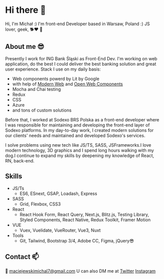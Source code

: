 # Hi there 👋
Hi, I'm Michał :) I'm front-end Developer based in Warsaw, Poland :) JS lover, geek, 🐕❤ 🤣


## About me 😎

Presently I work for ING Bank Śląski as Front-End Dev. I'm working on web application, do the best I could deliver the best banking solution and great user experience. Stack I use on my daily basis: 
- Web components powerd by Lit by Google
- with help of [Modern Web](https://modern-web.dev/) and [Open Web Components](https://open-wc.org/) 
- Mocha and Chai testing
- Redux
- CSS
- Azure
- and tons of custom solutions

Before that, I worked at Sodexo BRS Polska as a front-end developer where I was responsible for maintaining and developing the front-end layer of Sodexo platforms. In my day-to-day work, I created modern solutions for our clients' needs and maintained and developed Sodexo's services.

I solve problems using new tech like JS/TS, SASS, JSFrameworks.I love modern technology, 3D graphics and I spend long hours walking with my dog.I continue to expand my skills by deepening my knowledge of React, RN, back-end.

## Skills
- JS/Ts 
  - ES6, ESnext, GSAP, Loadash, Express
- SASS 
  - Grid, Flexbox, CSS3
- React 
  - React Hook Form, React Query, Next.js, Blitz.js, Testing Library, Styled Components, React Native, Redux Toolkit, Framer Motion
- VUE 
  - Vuex, Vuelidate, VueRouter, Vue3, Nuxt
- Tools
  - Git, Tailwind, Bootstrap 3/4, Adobe CC, Figma, jQuery😎


## Contact 📫

📧 maciejewskimichal7@gmail.com
U can also DM me at 
[Twitter](https://twitter.com/maciejka77)
[Instagram](https://www.instagram.com/maciejewskimichal7/)

<!--
**maciejka7/maciejka7** is a ✨ _special_ ✨ repository because its `README.md` (this file) appears on your GitHub profile.

Here are some ideas to get you started:

- 🔭 I’m currently working on ...
- 🌱 I’m currently learning ...
- 👯 I’m looking to collaborate on ...
- 🤔 I’m looking for help with ...
- 💬 Ask me about ...
- 📫 How to reach me: ...
- 😄 Pronouns: ...
- ⚡ Fun fact: ...
-->
